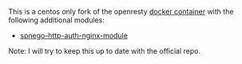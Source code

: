 This is a centos only fork of the openresty [docker container](https://github.com/openresty/docker-openresty) with the following additional modules:
  * [spnego-http-auth-nginx-module](https://github.com/stnoonan/spnego-http-auth-nginx-module)

Note: I will try to keep this up to date with the official repo.

